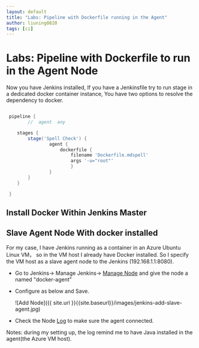 ```yaml
---
layout: default
title: "Labs: Pipeline with Dockerfile running in the Agent"
author: liuning0820
tags: [ci]
---
```


# Labs: Pipeline with Dockerfile to run in the Agent Node

Now you have Jenkins installed, If you have a Jenkinsfile try to run stage in a dedicated docker container instance, You have two options to resolve the dependency to docker.

```groovy

 pipeline {
        //  agent  any

    stages {
        stage('Spell Check') {
                agent {
                    dockerfile {
                        filename 'Dockerfile.mdspell'
                        args '-u="root"'
                        }
                }
        }
    }

 }

```

## Install Docker Within Jenkins Master

## Slave Agent Node With docker installed

For my case, I have Jenkins running as a container in an Azure Ubuntu Linux VM， so in the VM host I already have Docker installed.
So I specify the VM host as a slave agent node to the Jenkins (192.168.1.1:8080).

- Go to Jenkins-> Manage Jenkins-> [Manage Node](http://192.168.1.1:8080/computer/new) and give the node a named "docker-agent"
- Configure as below and Save.

    ![Add Node]({{ site.url }}{{site.baseurl}}/images/jenkins-add-slave-agent.jpg)

- Check the Node [Log](http://192.168.1.1:8080/computer/docker-agent/log) to make sure the agent connected.

Notes: during my setting up, the log remind me to have Java installed in the agent(the Azure VM host).
